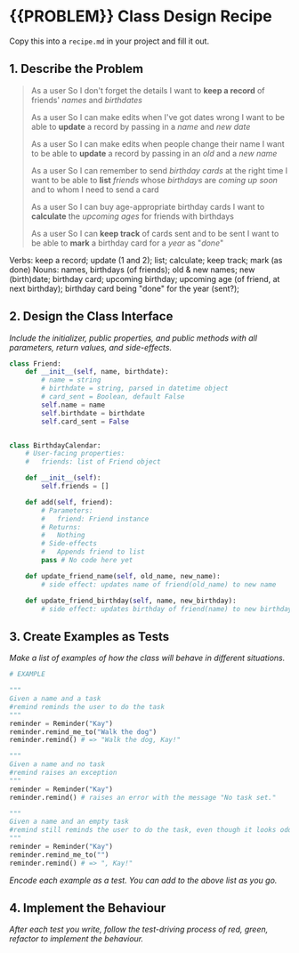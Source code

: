 # {{PROBLEM}} Class Design Recipe

Copy this into a `recipe.md` in your project and fill it out.

## 1. Describe the Problem

>As a user
>So I don't forget the details
>I want to **keep a record** of friends' *names* and *birthdates*
>
>As a user
>So I can make edits when I've got dates wrong
>I want to be able to **update** a record by passing in a *name* and *new date*
>
>As a user
>So I can make edits when people change their name
>I want to be able to **update** a record by passing in an *old* and a *new name*
>
>As a user
>So I can remember to send *birthday cards* at the right time
>I want to be able to **list** *friends* whose *birthdays* are *coming up soon* and to whom I need to send a card
>
>As a user
>So I can buy age-appropriate birthday cards
>I want to **calculate** the *upcoming* *ages* for friends with birthdays
>
>As a user
>So I can **keep track** of cards sent and to be sent
>I want to be able to **mark** a birthday card for a *year* as "*done*"

Verbs: keep a record; update (1 and 2); list; calculate; keep track; mark (as done)
Nouns: names, birthdays (of friends); old & new names; new (birth)date; birthday card; upcoming birthday; upcoming age (of friend, at next birthday); birthday card being "done" for the year (sent?);

## 2. Design the Class Interface

_Include the initializer, public properties, and public methods with all parameters, return values, and side-effects._

```python
class Friend:
    def __init__(self, name, birthdate):
        # name = string
        # birthdate = string, parsed in datetime object
        # card_sent = Boolean, default False
        self.name = name
        self.birthdate = birthdate
        self.card_sent = False


class BirthdayCalendar:
    # User-facing properties:
    #   friends: list of Friend object

    def __init__(self):
        self.friends = []

    def add(self, friend):
        # Parameters:
        #   friend: Friend instance
        # Returns:
        #   Nothing
        # Side-effects
        #   Appends friend to list
        pass # No code here yet

    def update_friend_name(self, old_name, new_name):
        # side effect: updates name of friend(old_name) to new name

    def update_friend_birthday(self, name, new_birthday):
        # side effect: updates birthday of friend(name) to new birthday

```

## 3. Create Examples as Tests

_Make a list of examples of how the class will behave in different situations._

``` python
# EXAMPLE

"""
Given a name and a task
#remind reminds the user to do the task
"""
reminder = Reminder("Kay")
reminder.remind_me_to("Walk the dog")
reminder.remind() # => "Walk the dog, Kay!"

"""
Given a name and no task
#remind raises an exception
"""
reminder = Reminder("Kay")
reminder.remind() # raises an error with the message "No task set."

"""
Given a name and an empty task
#remind still reminds the user to do the task, even though it looks odd
"""
reminder = Reminder("Kay")
reminder.remind_me_to("")
reminder.remind() # => ", Kay!"
```

_Encode each example as a test. You can add to the above list as you go._

## 4. Implement the Behaviour

_After each test you write, follow the test-driving process of red, green, refactor to implement the behaviour._
